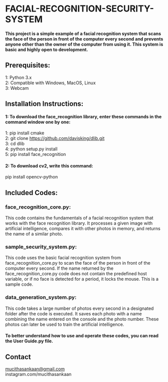 
# FACIAL-RECOGNITION-SECURITY-SYSTEM

#### This project is a simple example of a facial recognition system that scans the face of the person in front of the computer every second and prevents anyone other than the owner of the computer from using it. This system is basic and highly open to development.

## Prerequisites:
1: Python 3.x <br>
2: Compatible with Windows, MacOS, Linux <br>
3: Webcam

## Installation Instructions:

#### 1: To download the face_recognition library, enter these commands in the command window one by one:

1: pip install cmake <br>
2: git clone https://github.com/davisking/dlib.git <br>
3: cd dlib <br>
4: python setup.py install <br>
5: pip install face_recognition

#### 2: To download cv2, write this command:

pip install opencv-python

## Included Codes:

### face_recognition_core.py:
This code contains the fundamentals of a facial recognition system that works with the face recognition library. It processes a given image with artificial intelligence, compares it with other photos in memory, and returns the name of a similar photo.

### sample_security_system.py:
This code uses the basic facial recognition system from face_recognition_core.py to scan the face of the person in front of the computer every second. If the name returned by the face_recognition_core.py code does not contain the predefined host variable, or if no face is detected for a period, it locks the mouse. This is a sample code.

### data_generation_system.py:
This code takes a large number of photos every second in a designated folder after the code is executed. It saves each photo with a name combining the name entered on the console and the photo number. These photos can later be used to train the artificial intelligence.

#### To better understand how to use and operate these codes, you can read the User Guide.py file.

## Contact
mucithasankaan@gmail.com <br>
instagram.com/mucithasankaan
